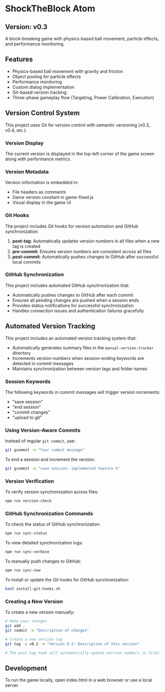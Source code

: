# ShockTheBlock Atom

## Version: v0.3

A block-breaking game with physics-based ball movement, particle effects, and performance monitoring.

## Features

- Physics-based ball movement with gravity and friction
- Object pooling for particle effects
- Performance monitoring
- Custom dialog implementation
- Git-based version tracking
- Three-phase gameplay flow (Targeting, Power Calibration, Execution)

## Version Control System

This project uses Git for version control with semantic versioning (v0.3, v0.4, etc.).

### Version Display

The current version is displayed in the top-left corner of the game screen along with performance metrics.

### Version Metadata

Version information is embedded in:
- File headers as comments
- Game version constant in game-fixed.js
- Visual display in the game UI

### Git Hooks

The project includes Git hooks for version automation and GitHub synchronization:

1. **post-tag**: Automatically updates version numbers in all files when a new tag is created
2. **pre-commit**: Ensures version numbers are consistent across all files
3. **post-commit**: Automatically pushes changes to GitHub after successful local commits

### GitHub Synchronization

This project includes automated GitHub synchronization that:
- Automatically pushes changes to GitHub after each commit
- Ensures all pending changes are pushed when a session ends
- Provides status notifications for successful synchronization
- Handles connection issues and authentication failures gracefully

## Automated Version Tracking

This project includes an automated version tracking system that:
- Automatically generates summary files in the `manual-version-tracker` directory
- Increments version numbers when session-ending keywords are detected in commit messages
- Maintains synchronization between version tags and folder names

### Session Keywords

The following keywords in commit messages will trigger version increments:
- "save session"
- "end session"
- "commit changes"
- "upload to git"

### Using Version-Aware Commits

Instead of regular `git commit`, use:
```bash
git gcommit -m "Your commit message"
```

To end a session and increment the version:
```bash
git gcommit -m "save session: implemented feature X"
```

### Version Verification

To verify version synchronization across files:
```bash
npm run version-check
```

### GitHub Synchronization Commands

To check the status of GitHub synchronization:
```bash
npm run sync-status
```

To view detailed synchronization logs:
```bash
npm run sync-verbose
```

To manually push changes to GitHub:
```bash
npm run sync-now
```

To install or update the Git hooks for GitHub synchronization:
```bash
bash install-git-hooks.sh
```

### Creating a New Version

To create a new version manually:

```bash
# Make your changes
git add .
git commit -m "Description of changes"

# Create a new version tag
git tag -a v0.2 -m "Version 0.2: Description of this version"

# The post-tag hook will automatically update version numbers in files
```

## Development

To run the game locally, open index.html in a web browser or use a local server.